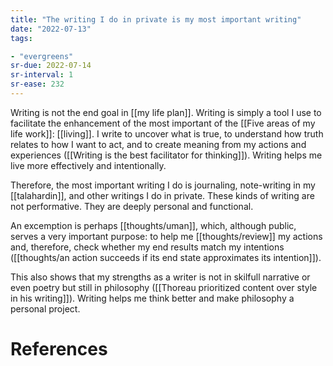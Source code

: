 ```yaml
---
title: "The writing I do in private is my most important writing"
date: "2022-07-13"
tags:

- "evergreens"
sr-due: 2022-07-14
sr-interval: 1
sr-ease: 232
---
```


Writing is not the end goal in [[my life plan]]. Writing is simply a tool I use to facilitate the enhancement of the most important of the [[Five areas of my life work]]: [[living]]. I write to uncover what is true, to understand how truth relates to how I want to act,  and to create meaning from my actions and experiences ([[Writing is the best facilitator for thinking]]). Writing helps me live more effectively and intentionally.

Therefore, the most important writing I do is journaling, note-writing in my [[talahardin]], and other writings I do in private. These kinds of writing are not performative. They are deeply personal and functional.

An excemption is perhaps [[thoughts/uman]], which, although public, serves a very important purpose: to help me [[thoughts/review]] my actions and, therefore, check whether my end results match my intentions ([[thoughts/an action succeeds if its end state approximates its intention]]).

This also shows that my strengths as a writer is not in skilfull narrative or even poetry but still in philosophy ([[Thoreau prioritized content over style in his writing]]). Writing helps me think better and make philosophy a personal project.

# References
